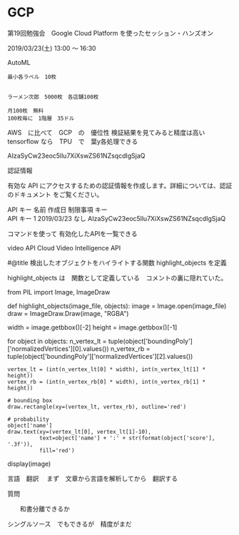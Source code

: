 # GCP
第19回勉強会　Google Cloud Platform を使ったセッション・ハンズオン

2019/03/23(土) 13:00 〜 16:30




AutoML

	最小各ラベル　10枚


	ラーメン次郎　5000枚　各店舗100枚

	月100枚　無料
	100枚毎に　1階層　35ドル


AWS　に比べて　GCP　の　優位性
	検証結果を見てみると精度は高い
	tensorflow なら　TPU　で　葉y各処理できる



AIzaSyCw23eoc5llu7XiXswZS61NZsqcdIgSjaQ



認証情報

 
有効な API にアクセスするための認証情報を作成します。詳細については、認証のドキュメント をご覧ください。

API キー
名前	作成日	制限事項	キー	
 API キー 1	2019/03/23	なし	AIzaSyCw23eoc5llu7XiXswZS61NZsqcdIgSjaQ 	 




コマンドを使って
有効化したAPIを一覧できる


video    API
Cloud Video Intelligence API




#@title 検出したオブジェクトをハイライトする関数 highlight_objects を定義

highlight_objects は　関数として定義している　コメントの裏に隠れていた。


from PIL import Image, ImageDraw

def highlight_objects(image_file, objects):
  image = Image.open(image_file)
  draw = ImageDraw.Draw(image, "RGBA")
  
  width = image.getbbox()[-2]
  height = image.getbbox()[-1]
  
  for object in objects:
    n_vertex_lt = tuple(object['boundingPoly']['normalizedVertices'][0].values())
    n_vertex_rb = tuple(object['boundingPoly']['normalizedVertices'][2].values())
    
    vertex_lt = (int(n_vertex_lt[0] * width), int(n_vertex_lt[1] * height))
    vertex_rb = (int(n_vertex_rb[0] * width), int(n_vertex_rb[1] * height))
    
    # bounding box
    draw.rectangle(xy=(vertex_lt, vertex_rb), outline='red')
    
    # probability
    object['name']
    draw.text(xy=(vertex_lt[0], vertex_lt[1]-10),
              text=object['name'] + ':' + str(format(object['score'], '.3f')),
              fill='red')    
  display(image)
  
  


言語　翻訳
　まず　文章から言語を解析してから　翻訳する
 
 
 
 質問
 
 　　和書分離できるか
   
   シングルソース　でもできるが　精度がまだ
   
   
   
   
 
 
 
